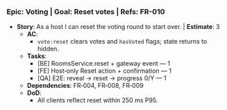 ### Epic: Voting | **Goal**: Reset votes | **Refs**: FR-010
- **Story**: As a host I can reset the voting round to start over. | **Estimate**: 3
  - **AC**:
    - `vote:reset` clears votes and `hasVoted` flags; state returns to hidden.
  - **Tasks**:
    - [BE] RoomsService.reset + gateway event — 1
    - [FE] Host‑only Reset action + confirmation — 1
    - [QA] E2E: reveal → reset → progress 0/Y — 1
  - **Dependencies**: FR‑004, FR‑008, FR‑009
  - **DoD**:
    - All clients reflect reset within 250 ms P95.
